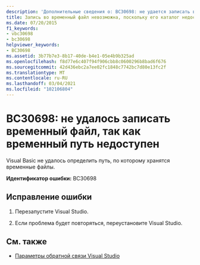 ```yaml
---
description: 'Дополнительные сведения о: BC30698: не удается записать временный файл, так как временный путь недоступен'
title: Запись во временный файл невозможна, поскольку его каталог недоступен
ms.date: 07/20/2015
f1_keywords:
- vbc30698
- bc30698
helpviewer_keywords:
- BC30698
ms.assetid: 3b77b7e3-8b17-40de-b4e1-05e4b9b325ad
ms.openlocfilehash: f8d77e6c407f94f906cbb8c0600296b8bad6f676
ms.sourcegitcommit: 42d436ebc2a7ee02fc1848c7742bc7d80e13fc2f
ms.translationtype: MT
ms.contentlocale: ru-RU
ms.lasthandoff: 03/04/2021
ms.locfileid: "102106804"
---
```

# <a name="bc30698-unable-to-write-temporary-file-because-temporary-path-is-not-available"></a>BC30698: не удалось записать временный файл, так как временный путь недоступен

Visual Basic не удалось определить путь, по которому хранятся временные файлы.

 **Идентификатор ошибки:** BC30698

## <a name="to-correct-this-error"></a>Исправление ошибки

1. Перезапустите Visual Studio.

2. Если проблема будет повторяться, переустановите Visual Studio.

## <a name="see-also"></a>См. также

- [Параметры обратной связи Visual Studio](/visualstudio/ide/feedback-options)
